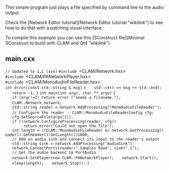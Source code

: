 This simple program just plays a file specified by command line to the audio output.

Check the [Network Editor tutorial](Network Editor tutorial "wikilink") to see how to do that with a patching visual interface.

To compile this example you can use this [SConstruct file](Minimal SConstruct to build with CLAM and Qt4 "wikilink")

main.cxx
--------

`// Updated to 1.1 (svn)`
`#include `<CLAM/Network.hxx>
`#include `<CLAM/PANetworkPlayer.hxx>
`#include `<CLAM/MonoAudioFileReader.hxx>
`int error(const std::string & msg)`
`{`
`   std::cerr << msg << std::endl;`
`   return -1;`
`}`
`int main(int argc, char ** argv)`
`{`
`   if (argc!=2) return error ("needs a filename.");`
`   CLAM::Network network;`
` `
`   std::string reader = network.AddProcessing("MonoAudioFileReader");`
`   // Configure the reader`
`   CLAM::MonoAudioFileReaderConfig cfg;`
`   cfg.SetSourceFile(argv[1]);`
`   if (!network.ConfigureProcessing(reader, cfg))`
`        return error("Could not open the file");`
`   int length = ((CLAM::MonoAudioFileReader &) network.GetProcessing(reader)).GetHeader().GetLength()/1000;`
`   // Add an audio sink and connect its input to the reader's output`
`   std::string sink = network.AddProcessing("AudioSink");`
`   network.ConnectPorts(reader+".Samples Read", sink+".1");`
`   // Set the audio backend to PortAudio`
`   network.SetPlayer(new CLAM::PANetworkPlayer);`
`   network.Start();`
`   sleep(length);`
`   network.Stop();`
`}`
